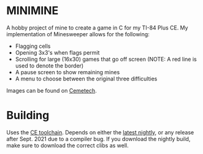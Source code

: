 # MINIMINE
A hobby project of mine to create a game in C for my TI-84 Plus CE.
My implementation of Minesweeper allows for the following:
- Flagging cells
- Opening 3x3's when flags permit
- Scrolling for large (16x30) games that go off screen (NOTE: A red line is used to denote the border)
- A pause screen to show remaining mines
- A menu to choose between the original three difficulties

Images can be found on [Cemetech](https://www.cemetech.net/downloads/files/2246/x2556).

# Building
Uses the [CE toolchain](https://github.com/CE_programming/toolchain/).
Depends on either the [latest nightly](https://github.com/CE_programming/toolchain/releases/tag/nightly), or any release after Sept. 2021 due to a compiler bug.
If you download the nightly build, make sure to download the correct clibs as well.
